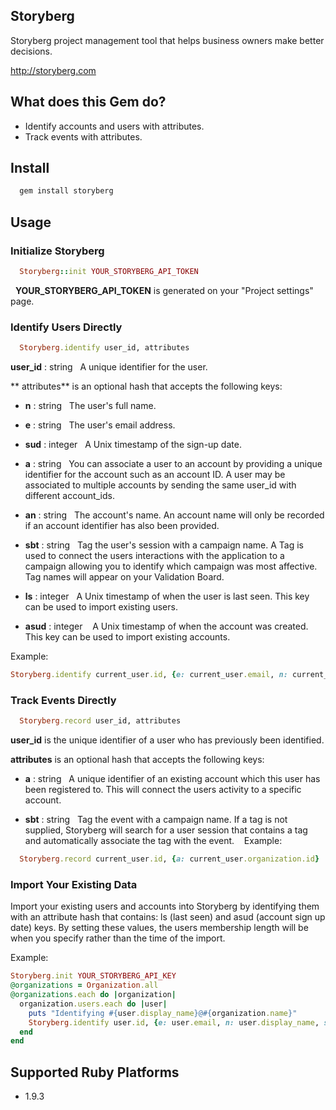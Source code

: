 ## Storyberg

Storyberg project management tool that helps business owners make better decisions.

http://storyberg.com

## What does this Gem do?

- Identify accounts and users with attributes.
- Track events with attributes.

## Install

```ruby
  gem install storyberg
```

## Usage

### Initialize Storyberg

```ruby
  Storyberg::init YOUR_STORYBERG_API_TOKEN
```
  **YOUR_STORYBERG_API_TOKEN** is generated on your "Project settings" page.

### Identify Users Directly

```ruby
  Storyberg.identify user_id, attributes
```

**user_id** : string
  A unique identifier for the user.

** attributes** is an optional hash that accepts the following keys:

* **n** : string
  The user's full name.

* **e** : string
  The user's email address.

* **sud** : integer
  A Unix timestamp of the sign-up date.

* **a** : string
  You can associate a user to an account by providing a unique identifier for the account such as an account ID. A user may be associated to multiple accounts by sending the same user_id with different account_ids.

* **an** : string
  The account's name. An account name will only be recorded if an account identifier has also been provided. 

* **sbt** : string
  Tag the user's session with a campaign name. A Tag is used to connect the users interactions with the application to a campaign allowing you to identify which campaign was most affective. Tag names will appear on your Validation Board.

* **ls** : integer
  A Unix timestamp of when the user is last seen. This key can be used to import existing users.

* **asud** : integer 
  A Unix timestamp of when the account was created. This key can be used to import existing accounts.

Example:

```ruby
Storyberg.identify current_user.id, {e: current_user.email, n: current_user.display_name, sud: current_user.created_at.to_i, a: current_user.organization.id, an: current_user.organization.name}
```
### Track Events Directly

```ruby
  Storyberg.record user_id, attributes
```

**user_id** is the unique identifier of a user who has previously been identified.

**attributes** is an optional hash that accepts the following keys:

* **a** : string
  A unique identifier of an existing account which this user has been registered to. This will connect the users activity to a specific account.

* **sbt** : string
  Tag the event with a campaign name. If a tag is not supplied, Storyberg will search for a user session that contains a tag and automatically associate the tag with the event.
  
Example:
```ruby
  Storyberg.record current_user.id, {a: current_user.organization.id}
```

### Import Your Existing Data

Import your existing users and accounts into Storyberg by identifying them with an attribute hash that contains: ls (last seen) and asud (account sign up date) keys. By setting these values, the users membership length will be when you specify rather than the time of the import. 

Example:

```ruby
Storyberg.init YOUR_STORYBERG_API_KEY
@organizations = Organization.all
@organizations.each do |organization|
  organization.users.each do |user| 
    puts "Identifying #{user.display_name}@#{organization.name}"
    Storyberg.identify user.id, {e: user.email, n: user.display_name, sud: user.created_at.to_i, a: organization.id, an: organization.name, ls: user.created_at.to_i, asud: organization.created_at.to_i}
  end
end
```

## Supported Ruby Platforms

- 1.9.3
